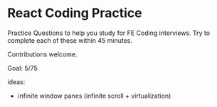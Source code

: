 # React Coding Practice

Practice Questions to help you study for FE Coding interviews. Try to complete each of these within 45 minutes.

Contributions welcome.

Goal: 5/75

ideas:

- infinite window panes (infinite scroll + virtualization)

